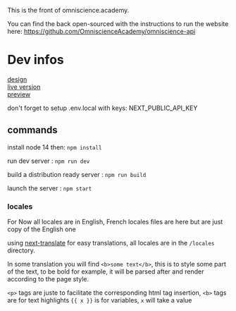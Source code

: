 This is the front of omniscience.academy.

You can find the back open-sourced with the instructions to run the website here: https://github.com/OmniscienceAcademy/omniscience-api

# Dev infos

[design](https://www.figma.com/file/kXTJnAvcoeBc9pd5ZsoXxE/Prototype-omniScience-Before-Grant)  
[live version](https://omniscience.academy/fr)  
[preview](https://front-git-dev-omniscienceacademy.vercel.app/fr)

don't forget to setup .env.local with keys:
NEXT_PUBLIC_API_KEY

## commands

install node 14 then: `npm install`

run dev server : `npm run dev`

build a distribution ready server : `npm run build`

launch the server : `npm start`

### locales

For Now all locales are in English, French locales files are here but are just copy of the English one

using [next-translate](https://www.npmjs.com/package/next-translate) for easy translations,
all locales are in the `/locales` directory.

In some translation you will find `<b>some text</b>`, this is to style some part of the text, to be bold for example, it will be parsed after and render according to the page style.

`<p>` tags are juste to facilitate the corresponding html tag insertion,
`<b>` tags are for text highlights
`{{ x }}` is for variables, `x` will take a value

